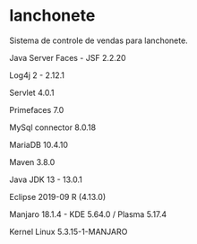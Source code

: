 # lanchonete
Sistema de controle de vendas para lanchonete.

Java Server Faces - JSF 2.2.20

Log4j 2 - 2.12.1

Servlet 4.0.1

Primefaces 7.0

MySql connector 8.0.18

MariaDB 10.4.10

Maven 3.8.0

Java JDK 13 - 13.0.1

Eclipse 2019-09 R (4.13.0)

Manjaro 18.1.4 - KDE 5.64.0 / Plasma 5.17.4

Kernel Linux 5.3.15-1-MANJARO
